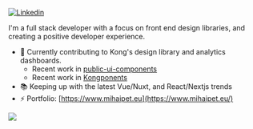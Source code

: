 [![Linkedin](https://img.shields.io/badge/-LinkedIn-blue?style=flat&logo=Linkedin&logoColor=white)](http://linkedin.com/in/mihaipeteu/)

I'm a full stack developer with a focus on front end design libraries, and creating a positive developer experience.

- 🔭 Currently contributing to Kong's design library and analytics dashboards.
  * Recent work in [public-ui-components](https://github.com/Kong/public-ui-components/pulls?q=is%3Apr+is%3Aclosed+author%3Amihai-peteu)
  * Recent work in [Kongponents](https://github.com/Kong/kongponents/pulls?q=is%3Apr+author%3Amihai-peteu+is%3Aclosed) 
- 📚 Keeping up with the latest Vue/Nuxt, and React/Nextjs trends
- ⚡ Portfolio: [https://www.mihaipet.eu](https://www.mihaipet.eu/)

![](https://komarev.com/ghpvc/?username=jericho1ne&color=brightgreen)
